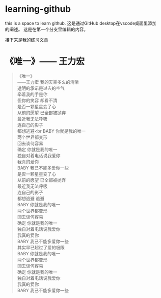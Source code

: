 # learning-github
this is  a space to learn github.
这是通过GitHub desktop在vscode桌面里添加的阐述。
这是在第一个分支里编辑的内容。

接下来是我的练习文章

# 《唯一》—— 王力宏

>《唯一》<br>
        ——王力宏
我的天空多么的清晰<br>
透明的承诺是过去的空气<br>
牵着我的手是你<br>
但你的笑容 却看不清<br>
是否一颗星星变了心<br>
从前的愿望 已全部被抛弃<br>
最近我无法呼吸<br>
连自己的影子<br>
都想逃避<br
BABY 你就是我的唯一<br>
两个世界都变形<br>
回去谈何容易<br>
确定 你就是我的唯一<br>
独自对着电话说我爱你<br>
我真的爱你<br>
BABY 我已不能多爱你一些<br>
是否一颗星星变了心<br>
从前的愿望 已全部被抛弃<br>
最近我无法呼吸<br>
连自己的影子<br>
都想逃避 逃避<br>
BABY 你就是我的唯一<br>
两个世界都变形<br>
回去谈何容易<br>
确定 你就是我的唯一<br>
独自对着电话说我爱你<br>
我真的爱你<br>
BABY 我已不能多爱你一些<br>
其实早已超过了爱的极限<br>
BABY 你就是我的唯一<br>
两个世界都变形<br>
回去谈何容易<br>
确定 你就是我的唯一<br>
独自对着电话说我爱你<br>
我真的爱你<br>
BABY 我已不能多爱你一些<br>
